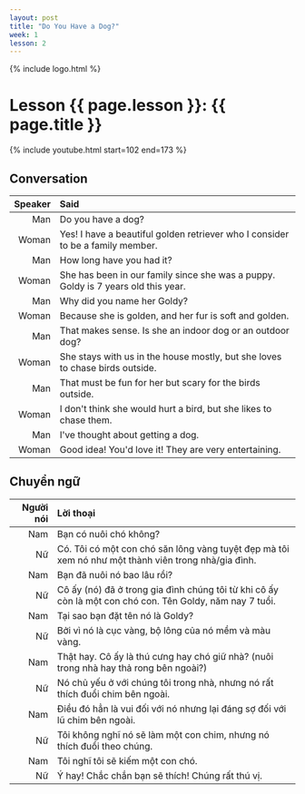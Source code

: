 ```yaml
---
layout: post
title: "Do You Have a Dog?"
week: 1
lesson: 2
---
```


{% include logo.html %}
  
# Lesson {{ page.lesson }}: {{ page.title }}

{% include youtube.html start=102 end=173 %}

## Conversation

Speaker | Said
---: | :---
Man | Do you have a dog?
Woman | Yes! I have a beautiful golden retriever who I consider to be a family member.
Man | How long have you had it?
Woman | She has been in our family since she was a puppy. Goldy is 7 years old this year.
Man | Why did you name her Goldy?
Woman | Because she is golden, and her fur is soft and golden.
Man | That makes sense. Is she an indoor dog or an outdoor dog?
Woman | She stays with us in the house mostly, but she loves to chase birds outside.
Man | That must be fun for her but scary for the birds outside.
Woman | I don't think she would hurt a bird, but she likes to chase them.
Man | I've thought about getting a dog.
Woman | Good idea! You'd love it! They are very entertaining.

## Chuyển ngữ

Người nói| Lời thoại
---: | :---
Nam | Bạn có nuôi chó không?
Nữ | Có. Tôi có một con chó săn lông vàng tuyệt đẹp mà tôi xem nó như một thành viên trong nhà/gia đình.
Nam | Bạn đã nuôi nó bao lâu rồi?
Nữ | Cô ấy (nó) đã ở trong gia đình chúng tôi từ khi cô ấy còn là một con chó con. Tên Goldy, năm nay 7 tuổi.
Nam | Tại sao bạn đặt tên nó là Goldy?
Nữ | Bởi vì nó là cục vàng, bộ lông của nó mềm và màu vàng.
Nam | Thật hay. Cô ấy là thú cưng hay chó giữ nhà? (nuôi trong nhà hay thả rong bên ngoài?)
Nữ | Nó chủ yếu ở với chúng tôi trong nhà, nhưng nó rất thích đuổi chim bên ngoài.
Nam | Điều đó hẳn là vui đối với nó nhưng lại đáng sợ đối với lũ chim bên ngoài.
Nữ | Tôi không nghĩ nó sẽ làm  một con chim, nhưng nó thích đuổi theo chúng.
Nam | Tôi nghĩ tôi sẽ kiếm một con chó.
Nữ | Ý hay! Chắc chắn bạn sẽ thích! Chúng rất thú vị.
